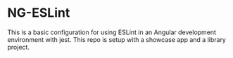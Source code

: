 # NG-ESLint

This is a basic configuration for using ESLint in an Angular development environment with jest.
This repo is setup with a showcase app and a library project.
